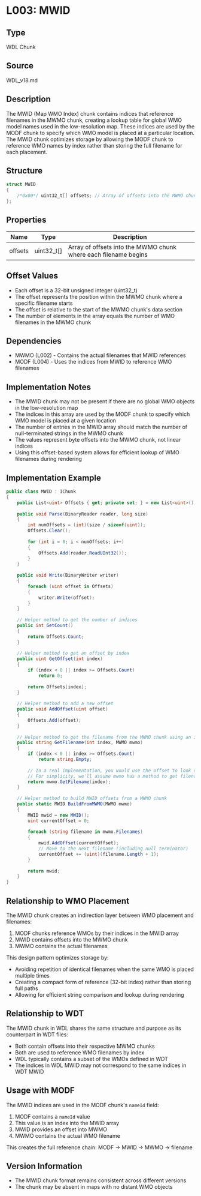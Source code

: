 # L003: MWID

## Type
WDL Chunk

## Source
WDL_v18.md

## Description
The MWID (Map WMO Index) chunk contains indices that reference filenames in the MWMO chunk, creating a lookup table for global WMO model names used in the low-resolution map. These indices are used by the MODF chunk to specify which WMO model is placed at a particular location. The MWID chunk optimizes storage by allowing the MODF chunk to reference WMO names by index rather than storing the full filename for each placement.

## Structure
```csharp
struct MWID
{
    /*0x00*/ uint32_t[] offsets; // Array of offsets into the MWMO chunk
};
```

## Properties
| Name | Type | Description |
|------|------|-------------|
| offsets | uint32_t[] | Array of offsets into the MWMO chunk where each filename begins |

## Offset Values
- Each offset is a 32-bit unsigned integer (uint32_t)
- The offset represents the position within the MWMO chunk where a specific filename starts
- The offset is relative to the start of the MWMO chunk's data section
- The number of elements in the array equals the number of WMO filenames in the MWMO chunk

## Dependencies
- MWMO (L002) - Contains the actual filenames that MWID references
- MODF (L004) - Uses the indices from MWID to reference WMO filenames

## Implementation Notes
- The MWID chunk may not be present if there are no global WMO objects in the low-resolution map
- The indices in this array are used by the MODF chunk to specify which WMO model is placed at a given location
- The number of entries in the MWID array should match the number of null-terminated strings in the MWMO chunk
- The values represent byte offsets into the MWMO chunk, not linear indices
- Using this offset-based system allows for efficient lookup of WMO filenames during rendering

## Implementation Example
```csharp
public class MWID : IChunk
{
    public List<uint> Offsets { get; private set; } = new List<uint>();
    
    public void Parse(BinaryReader reader, long size)
    {
        int numOffsets = (int)(size / sizeof(uint));
        Offsets.Clear();
        
        for (int i = 0; i < numOffsets; i++)
        {
            Offsets.Add(reader.ReadUInt32());
        }
    }
    
    public void Write(BinaryWriter writer)
    {
        foreach (uint offset in Offsets)
        {
            writer.Write(offset);
        }
    }
    
    // Helper method to get the number of indices
    public int GetCount()
    {
        return Offsets.Count;
    }
    
    // Helper method to get an offset by index
    public uint GetOffset(int index)
    {
        if (index < 0 || index >= Offsets.Count)
            return 0;
            
        return Offsets[index];
    }
    
    // Helper method to add a new offset
    public void AddOffset(uint offset)
    {
        Offsets.Add(offset);
    }
    
    // Helper method to get the filename from the MWMO chunk using an index
    public string GetFilename(int index, MWMO mwmo)
    {
        if (index < 0 || index >= Offsets.Count)
            return string.Empty;
            
        // In a real implementation, you would use the offset to look up the filename in the MWMO chunk
        // For simplicity, we'll assume mwmo has a method to get filenames by index
        return mwmo.GetFilename(index);
    }
    
    // Helper method to build MWID offsets from a MWMO chunk
    public static MWID BuildFromMWMO(MWMO mwmo)
    {
        MWID mwid = new MWID();
        uint currentOffset = 0;
        
        foreach (string filename in mwmo.Filenames)
        {
            mwid.AddOffset(currentOffset);
            // Move to the next filename (including null terminator)
            currentOffset += (uint)(filename.Length + 1);
        }
        
        return mwid;
    }
}
```

## Relationship to WMO Placement
The MWID chunk creates an indirection layer between WMO placement and filenames:

1. MODF chunks reference WMOs by their indices in the MWID array
2. MWID contains offsets into the MWMO chunk
3. MWMO contains the actual filenames

This design pattern optimizes storage by:
- Avoiding repetition of identical filenames when the same WMO is placed multiple times
- Creating a compact form of reference (32-bit index) rather than storing full paths
- Allowing for efficient string comparison and lookup during rendering

## Relationship to WDT
The MWID chunk in WDL shares the same structure and purpose as its counterpart in WDT files:

- Both contain offsets into their respective MWMO chunks
- Both are used to reference WMO filenames by index
- WDL typically contains a subset of the WMOs defined in WDT
- The indices in WDL MWID may not correspond to the same indices in WDT MWID

## Usage with MODF
The MWID indices are used in the MODF chunk's `nameId` field:

1. MODF contains a `nameId` value
2. This value is an index into the MWID array
3. MWID provides an offset into MWMO
4. MWMO contains the actual WMO filename

This creates the full reference chain: MODF → MWID → MWMO → filename

## Version Information
- The MWID chunk format remains consistent across different versions
- The chunk may be absent in maps with no distant WMO objects 